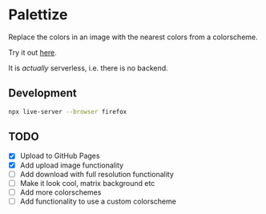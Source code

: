 # Palettize

Replace the colors in an image with the nearest colors from a colorscheme.

Try it out [here](https://slarwise.github.io/palettize-serverless).

It is _actually_ serverless, i.e. there is no backend.

## Development

```sh
npx live-server --browser firefox
```

## TODO

- [x] Upload to GitHub Pages
- [x] Add upload image functionality
- [ ] Add download with full resolution functionality
- [ ] Make it look cool, matrix background etc
- [ ] Add more colorschemes
- [ ] Add functionality to use a custom colorscheme
